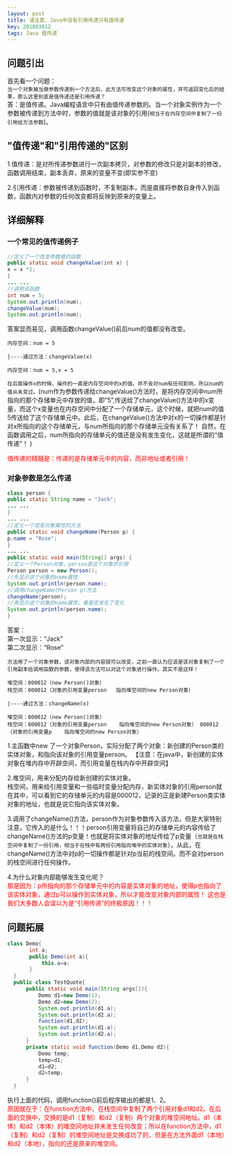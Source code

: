 ```yaml
---
layout: post
title: 请注意，Java中没有引用传递只有值传递
key: 201803012
tags: Java 值传递 
---
```

## 问题引出
首先看一个问题：   
`当一个对象被当做参数传递到一个方法后，此方法可改变这个对象的属性，并可返回变化后的结果，那么这里到底是值传递还是引用传递？`     
答：是值传递。Java编程语言中只有由值传递参数的。当一个对象实例作为一个参数被传递到方法中时，参数的值就是该对象的引用(`相当于在内存空间中复制了一份引用给方法参数`)。
## "值传递"和"引用传递的"区别 

1.值传递：是对所传递参数进行一次副本拷贝，对参数的修改只是对副本的修改，函数调用结束，副本丢弃，原来的变量不变(即实参不变)   

2.引用传递：参数被传递到函数时，不复制副本，而是直接将参数自身传入到函数，函数内对参数的任何改变都将反映到原来的变量上。 


## 详细解释
### 一个常见的值传递例子

```java
//定义了一个改变参数值的函数
public static void changeValue(int x) {
x = x *2;
}
... ...
//调用该函数
int num = 5;
System.out.println(num);
changeValue(num);
System.out.println(num);
```
答案显而易见，调用函数changeValue()前后num的值都没有改变。
```
内存空间：num = 5

|----通过方法：changeValue(x)

内存空间：num = 5,x = 5
```
`在后面操作x的时候，操作的一直是内存空间中的x的值。并不会对num有任何影响，所以num的值从未变过。`(num作为参数传递给changeValue()方法时，是将内存空间中num所指向的那个存储单元中存放的值，即”5”,传送给了changeValue()方法中的x变量，而这个x变量也在内存空间中分配了一个存储单元，这个时候，就把num的值5传送给了这个存储单元中。此后，在changeValue()方法中对x的一切操作都是针对x所指向的这个存储单元，与num所指向的那个存储单元没有关系了！ 
自然，在函数调用之后，num所指向的存储单元的值还是没有发生变化，这就是所谓的“值传递”！ )   

<span style="color: red">值传递的精髓是：传递的是存储单元中的内容，而非地址或者引用！</span>   

### 对象参数是怎么传递
```java
class person {
public static String name = "Jack";
... ...
}
... ...
//定义一个改变对象属性的方法
public static void changeName(Person p) {
p.name = "Rose";
}
... ...
public static void main(String[] args) {
//定义一个Person对象，person是这个对象的引用
Person person = new Person();
//先显示这个对象的name属性
System.out.println(person.name);
//调用changeName(Person p)方法
changeName(person);
//再显示这个对象的name属性，看是否发生了变化
System.out.println(person.name);
}
```

答案：   
第一次显示：“Jack”    
第二次显示：“Rose”

``方法用了一个对象参数，该对象内部的内容就可以改变，之前一直认为应该是该对象复制了一个引用副本给调用函数的参数，使得该方法可以对这个对象进行操作，其实不是这样！``

```
堆空间：000012（new Person()对象）
栈空间：000012（对象的引用变量person   指向堆空间的new Person对象）

|----通过方法：changeName(x)

堆空间：000012（new Person()对象）
栈空间：000012（对象的引用变量person    指向堆空间的new Person对象） 000012（对象的引用变量p    指向堆空间的new Person对象）
```

1.主函数中new 了一个对象Person，实际分配了两个对象：新创建的Person类的实体对象，和指向该对象的引用变量person。
【注意：在java中，新创建的实体对象在堆内存中开辟空间，而引用变量在栈内存中开辟空间】

2.堆空间，用来分配内存给新创建的实体对象。   
  栈空间，用来给引用变量和一些临时变量分配内存，新实体对象的引用person就在其中，可以看到它的存储单元的内容是000012，记录的正是新建Person类实体对象的地址，也就是说它指向该实体对象。

3.调用了changeName()方法，person作为对象参数传入该方法，但是大家特别注意，它传入的是什么！！！person引用变量将自己的存储单元的内容传给了changeName()方法的p变量！也就是将实体对象的地址传给了p变量（`也就是在栈空间中复制了一份引用，相当于在栈中有两份引用指向堆中的实体对象`），从此，在changeName()方法中对p的一切操作都是针对p当前的栈空间。而不会对person的栈空间进行任何操作。

4.为什么对象内部能够发生变化呢？   
<span style="color: red">
那是因为：p所指向的那个存储单元中的内容是实体对象的地址，使得p也指向了该实体对象，通过p可以操作到实体对象，所以才能改变对象内部的属性！ 
这也是我们大多数人会误以为是“引用传递”的终极原因！！！</span>


## 问题拓展
```java
class Demo{  
       int a;  
       public Demo(int a){  
           this.a=a;  
       }  
  }  
  public class TestQuote{  
      public static void main(String args[]){  
          Demo d1=new Demo(1);  
          Demo d2=new Demo(2);  
          System.out.println(d1.a);  
          System.out.println(d2.a);  
          function(d1,d2);  
          System.out.println(d1.a);  
          System.out.println(d2.a);  
      }  
      private static void function(Demo d1,Demo d2){  
          Demo temp;  
          temp=d1;  
          d1=d2;  
          d2=temp;  
      }  
  }
```

执行上面的代码，调用function()前后程序输出的都是1、2。   
<span style="color:red">原因就在于：在function方法中，在栈空间中复制了两个引用对象d1和d2。在后面的交换中，交换的是d1（复制）和d2（复制）两个对象的堆空间地址。d1（本体）和d2（本体）的堆空间地址并未发生任何改变；所以在function方法中，d1（复制）和d2（复制）的堆空间地址是交换成功了的，但是在方法外面d1（本地）和d2（本地），指向的还是原来的堆空间。</span>
